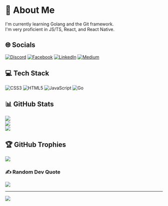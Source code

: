 # 💫 About Me
I'm currently learning Golang and the Git framework.  
I'm very proficient in JS/TS, React, and React Native.

## 🌐 Socials
[![Discord](https://img.shields.io/badge/Discord-%237289DA.svg?logo=discord&logoColor=white)](https://discord.gg/glitch4041704) 
[![Facebook](https://img.shields.io/badge/Facebook-%231877F2.svg?logo=facebook&logoColor=white)]([https://facebook.com/mohammed.bala.758737](https://m.me/mohammed.bala.758737)) 
[![LinkedIn](https://img.shields.io/badge/LinkedIn-%230077B5.svg?logo=linkedin&logoColor=white)]([https://linkedin.com/in/mohammed-bala](https://www.linkedin.com/in/mohammed-bala-2b100228a?utm_source=share&utm_campaign=share_via&utm_content=profile&utm_medium=android_app)) 
[![Medium](https://img.shields.io/badge/Medium-12100E?logo=medium&logoColor=white)](https://medium.com/@Glitch404)

## 💻 Tech Stack
![CSS3](https://img.shields.io/badge/css3-%231572B6.svg?style=for-the-badge&logo=css3&logoColor=white) 
![HTML5](https://img.shields.io/badge/html5-%23E34F26.svg?style=for-the-badge&logo=html5&logoColor=white) 
![JavaScript](https://img.shields.io/badge/javascript-%23323330.svg?style=for-the-badge&logo=javascript&logoColor=%23F7DF1E) 
![Go](https://img.shields.io/badge/go-%2300ADD8.svg?style=for-the-badge&logo=go&logoColor=white) 
<!-- Add other tech stack badges similarly -->

## 📊 GitHub Stats
![](https://github-readme-stats.vercel.app/api?username=mohammed3200&theme=dark&hide_border=false&include_all_commits=true&count_private=true)  
![](https://github-readme-streak-stats.herokuapp.com/?user=mohammed3200&theme=dark&hide_border=false)  
![](https://github-readme-stats.vercel.app/api/top-langs/?username=mohammed3200&theme=dark&hide_border=false&include_all_commits=true&count_private=true&layout=compact)

## 🏆 GitHub Trophies
![](https://github-profile-trophy.vercel.app/?username=mohammed3200&theme=synthwave&no-frame=true&no-bg=false&margin-w=4)

### ✍️ Random Dev Quote
![](https://quotes-github-readme.vercel.app/api?type=horizontal&theme=dark)

---
[![](https://visitcount.itsvg.in/api?id=mohammed3200&icon=10&color=0)](https://visitcount.itsvg.in)

<!-- Proudly created with GPRM ( https://gprm.itsvg.in ) -->
